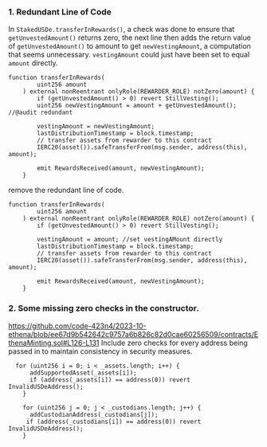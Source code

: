 
### 1. Redundant Line of Code
In ```StakedUSDe.transferInRewards()```, a check was done to ensure that ```getUnvestedAmount()``` returns zero, the next line then adds the return value of ```getUnvestedAmount()``` to amount to get ```newVestingAmount```, a computation that seems unnecessary. ```vestingAmount``` could just have been set to equal ```amount``` directly.
``` solidity
function transferInRewards(
        uint256 amount
    ) external nonReentrant onlyRole(REWARDER_ROLE) notZero(amount) {
        if (getUnvestedAmount() > 0) revert StillVesting();
        uint256 newVestingAmount = amount + getUnvestedAmount(); //@audit redundant

        vestingAmount = newVestingAmount;
        lastDistributionTimestamp = block.timestamp;
        // transfer assets from rewarder to this contract
        IERC20(asset()).safeTransferFrom(msg.sender, address(this), amount);

        emit RewardsReceived(amount, newVestingAmount);
    }
```
remove the redundant line of code.
``` solidity
function transferInRewards(
        uint256 amount
    ) external nonReentrant onlyRole(REWARDER_ROLE) notZero(amount) {
        if (getUnvestedAmount() > 0) revert StillVesting();
   
        vestingAmount = amount; //set vestingAMount directly
        lastDistributionTimestamp = block.timestamp;
        // transfer assets from rewarder to this contract
        IERC20(asset()).safeTransferFrom(msg.sender, address(this), amount);

        emit RewardsReceived(amount, newVestingAmount);
    }
```

### 2. Some missing zero checks in the constructor.
https://github.com/code-423n4/2023-10-ethena/blob/ee67d9b542642c9757a6b826c82d0cae60256509/contracts/EthenaMinting.sol#L126-L131
Include zero checks for every address being passed in to maintain consistency in security measures. 
``` solidity
  for (uint256 i = 0; i < _assets.length; i++) {
      addSupportedAsset(_assets[i]);
      if (address(_assets[i]) == address(0)) revert InvalidUSDeAddress();
    }

    for (uint256 j = 0; j < _custodians.length; j++) {
      addCustodianAddress(_custodians[j]);
     if (address(_custodians[i]) == address(0)) revert InvalidUSDeAddress();
    }
```